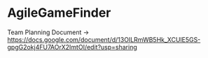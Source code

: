 # AgileGameFinder

Team Planning Document -> https://docs.google.com/document/d/13OILRmWB5Hk_XCUlE5GS-gpgG2okj4FU7AOrX2ImtOI/edit?usp=sharing
